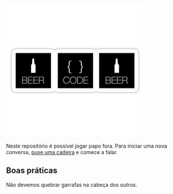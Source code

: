 ![alt text][logo]

Neste repositório é possível jogar papo fora. Para iniciar uma nova conversa, [puxe uma cadeira](talks/issues/new) e comece a falar.

## Boas práticas

Não devemos quebrar garrafas na cabeça dos outros.



[logo]: beer-code.png "Logo"
